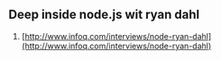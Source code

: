 Deep inside node.js wit ryan dahl
---

1.  [http://www.infoq.com/interviews/node-ryan-dahl](http://www.infoq.com/interviews/node-ryan-dahl)
